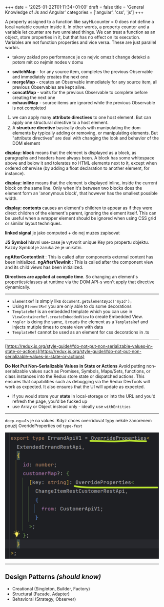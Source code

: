 +++
date = '2025-01-22T01:11:34+01:00'
draft = false
title = 'General Knowledge of Js and Angular'
categories = ['angular', 'css', 'js']
+++

A property assigned to a function like sayHi.counter = 0 does not define a local variable counter inside it. In other words, a property counter and a variable let counter are two unrelated things.
We can treat a function as an object, store properties in it, but that has no effect on its execution. Variables are not function properties and vice versa. These are just parallel worlds.

- takovy zaklad pro performance je co nejvic omezit change detekci a potom mit co nejmin nodes v domu

* **switchMap** - for any source item, completes the previous Observable and immediately creates the next one
* **mergeMap** - creates an Observable immediately for any source item, all previous Observables are kept alive. 
* **concatMap** - waits for the previous Observable to complete before creating the next one
* **exhaustMap** - source items are ignored while the previous Observable is not completed

1. we can apply many **attribute directives** to one host element. But can apply one structural directive to a host element.
2. A **structure directive** basically deals with manipulating the dom elements by typically adding or removing, or manipulating elements. But "attribute directives" are deal with changing the look and behavior of the DOM element

**display: block** means that the element is displayed as a block, as paragraphs and headers have always been. A block has some whitespace above and below it and tolerates no HTML elements next to it, except when ordered otherwise (by adding a float declaration to another element, for instance).

**display: inline** means that the element is displayed inline, inside the current block on the same line. Only when it's between two blocks does the element form an 'anonymous block', that however has the smallest possible width.

**display: contents** causes an element's children to appear as if they were direct children of the element's parent, ignoring the element itself. This can be useful when a wrapper element should be ignored when using CSS grid or similar layout techniques.


**linked signal** je jako computed + do nej muzes zapisovat

**JS Symbol** hlavni use-case je vytvorit unique Key pro propertu objektu. Kazdy Symbol je zaruka ze je unikatni. 

**ngAfterContentInit** : This is called after components external content has been initialized.
**ngAfterViewInit** : This is called after the component view and its child views has been initialized.

**Directives are applied at compile time**. So changing an element's properties/classes at runtime via the DOM API-s won't apply that directive dynamically.

---

- ``ElementRef`` is simply like ``document.getElementById('myId');``
- Using ``ElementRef`` you are only able to do some decorations
- ``TemplateRef`` is an embedded template which you can use in ``ViewContainerRef.createEmbeddedView`` to create Embedded View.
- ``*ngFor`` is doing the same, it reads the element as a ``TemplateRef`` and injects mutiple times to create view with data
- ``TemplateRef`` cannot be used as an element for css decorations in .ts
---
[https://redux.js.org/style-guide/#do-not-put-non-serializable-values-in-state-or-actions](https://redux.js.org/style-guide/#do-not-put-non-serializable-values-in-state-or-actions)

**Do Not Put Non-Serializable Values in State or Actions**
Avoid putting non-serializable values such as Promises, Symbols, Maps/Sets, functions, or class instances into the Redux store state or dispatched actions. This ensures that capabilities such as debugging via the Redux DevTools will work as expected. It also ensures that the UI will update as expected.
- if you would store your **state** in local-storage or into the URL and you'd refresh the page, you'd be fucked up
- use Array or Object instead only - ideally use ``withEntities``
---

``deep-equals`` je na values. Kdyz chces overridovat typy nekde zanorenem pouzij OverideProperties od ``type-fest``

![OverrideProperties](../../assets/override-properties.jpg)


---

**Design Patterns *(should know)***
----------------------------------------------
* Creational (Singleton, Builder, Factory)
* Structural (Facade, Adapter)
* Behavioral (Strategy, Observer)